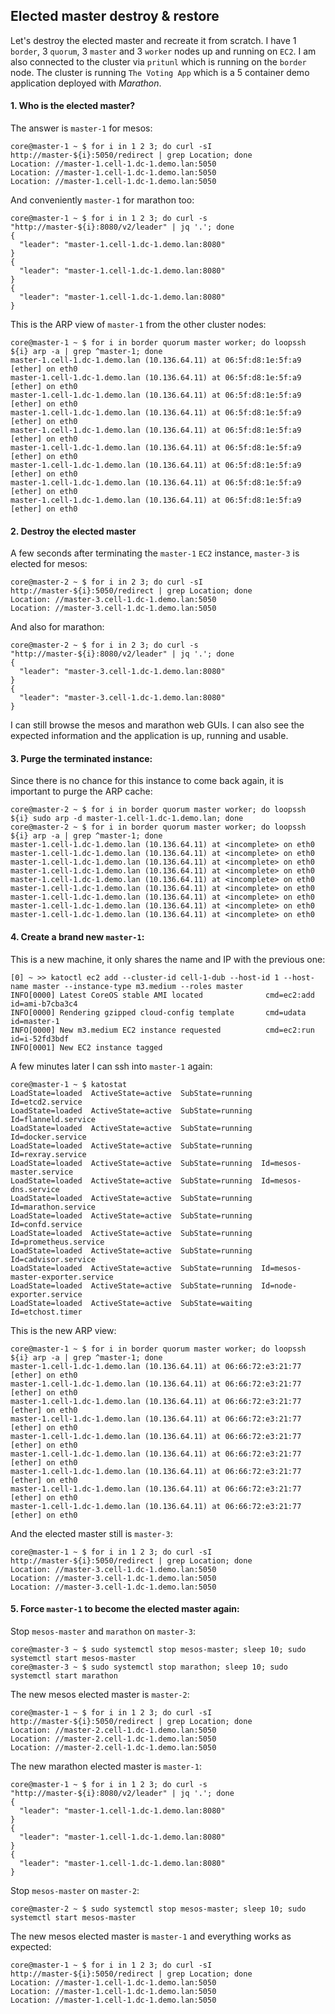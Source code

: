 ## Elected master destroy & restore

Let's destroy the elected master and recreate it from scratch. I have 1 `border`, 3 `quorum`, 3 `master` and 3 `worker` nodes up and running on `EC2`. I am also connected to the cluster via `pritunl` which is running on the `border` node. The cluster is running `The Voting App` which is a 5 container demo application deployed with *Marathon*.

#### 1. Who is the elected master?

The answer is `master-1` for mesos:
```
core@master-1 ~ $ for i in 1 2 3; do curl -sI http://master-${i}:5050/redirect | grep Location; done
Location: //master-1.cell-1.dc-1.demo.lan:5050
Location: //master-1.cell-1.dc-1.demo.lan:5050
Location: //master-1.cell-1.dc-1.demo.lan:5050
```

And conveniently `master-1` for marathon too:
```
core@master-1 ~ $ for i in 1 2 3; do curl -s "http://master-${i}:8080/v2/leader" | jq '.'; done
{
  "leader": "master-1.cell-1.dc-1.demo.lan:8080"
}
{
  "leader": "master-1.cell-1.dc-1.demo.lan:8080"
}
{
  "leader": "master-1.cell-1.dc-1.demo.lan:8080"
}
```

This is the ARP view of `master-1` from the other cluster nodes:
```
core@master-1 ~ $ for i in border quorum master worker; do loopssh ${i} arp -a | grep ^master-1; done
master-1.cell-1.dc-1.demo.lan (10.136.64.11) at 06:5f:d8:1e:5f:a9 [ether] on eth0
master-1.cell-1.dc-1.demo.lan (10.136.64.11) at 06:5f:d8:1e:5f:a9 [ether] on eth0
master-1.cell-1.dc-1.demo.lan (10.136.64.11) at 06:5f:d8:1e:5f:a9 [ether] on eth0
master-1.cell-1.dc-1.demo.lan (10.136.64.11) at 06:5f:d8:1e:5f:a9 [ether] on eth0
master-1.cell-1.dc-1.demo.lan (10.136.64.11) at 06:5f:d8:1e:5f:a9 [ether] on eth0
master-1.cell-1.dc-1.demo.lan (10.136.64.11) at 06:5f:d8:1e:5f:a9 [ether] on eth0
master-1.cell-1.dc-1.demo.lan (10.136.64.11) at 06:5f:d8:1e:5f:a9 [ether] on eth0
master-1.cell-1.dc-1.demo.lan (10.136.64.11) at 06:5f:d8:1e:5f:a9 [ether] on eth0
master-1.cell-1.dc-1.demo.lan (10.136.64.11) at 06:5f:d8:1e:5f:a9 [ether] on eth0
```

#### 2. Destroy the elected master

A few seconds after terminating the `master-1` `EC2` instance, `master-3` is elected for mesos:
```
core@master-2 ~ $ for i in 2 3; do curl -sI http://master-${i}:5050/redirect | grep Location; done
Location: //master-3.cell-1.dc-1.demo.lan:5050
Location: //master-3.cell-1.dc-1.demo.lan:5050
```

And also for marathon:
```
core@master-2 ~ $ for i in 2 3; do curl -s "http://master-${i}:8080/v2/leader" | jq '.'; done
{
  "leader": "master-3.cell-1.dc-1.demo.lan:8080"
}
{
  "leader": "master-3.cell-1.dc-1.demo.lan:8080"
}
```

I can still browse the mesos and marathon web GUIs. I can also see the expected information and the application is up, running and usable.

#### 3. Purge the terminated instance:

Since there is no chance for this instance to come back again, it is important to purge the ARP cache:
```
core@master-2 ~ $ for i in border quorum master worker; do loopssh ${i} sudo arp -d master-1.cell-1.dc-1.demo.lan; done
core@master-2 ~ $ for i in border quorum master worker; do loopssh ${i} arp -a | grep ^master-1; done
master-1.cell-1.dc-1.demo.lan (10.136.64.11) at <incomplete> on eth0
master-1.cell-1.dc-1.demo.lan (10.136.64.11) at <incomplete> on eth0
master-1.cell-1.dc-1.demo.lan (10.136.64.11) at <incomplete> on eth0
master-1.cell-1.dc-1.demo.lan (10.136.64.11) at <incomplete> on eth0
master-1.cell-1.dc-1.demo.lan (10.136.64.11) at <incomplete> on eth0
master-1.cell-1.dc-1.demo.lan (10.136.64.11) at <incomplete> on eth0
master-1.cell-1.dc-1.demo.lan (10.136.64.11) at <incomplete> on eth0
master-1.cell-1.dc-1.demo.lan (10.136.64.11) at <incomplete> on eth0
master-1.cell-1.dc-1.demo.lan (10.136.64.11) at <incomplete> on eth0
```

#### 4. Create a brand new `master-1`:

This is a new machine, it only shares the name and IP with the previous one:
```
[0] ~ >> katoctl ec2 add --cluster-id cell-1-dub --host-id 1 --host-name master --instance-type m3.medium --roles master
INFO[0000] Latest CoreOS stable AMI located              cmd=ec2:add id=ami-b7cba3c4
INFO[0000] Rendering gzipped cloud-config template       cmd=udata id=master-1
INFO[0000] New m3.medium EC2 instance requested          cmd=ec2:run id=i-52fd3bdf
INFO[0001] New EC2 instance tagged
```

A few minutes later I can ssh into `master-1` again:
```
core@master-1 ~ $ katostat
LoadState=loaded  ActiveState=active  SubState=running  Id=etcd2.service
LoadState=loaded  ActiveState=active  SubState=running  Id=flanneld.service
LoadState=loaded  ActiveState=active  SubState=running  Id=docker.service
LoadState=loaded  ActiveState=active  SubState=running  Id=rexray.service
LoadState=loaded  ActiveState=active  SubState=running  Id=mesos-master.service
LoadState=loaded  ActiveState=active  SubState=running  Id=mesos-dns.service
LoadState=loaded  ActiveState=active  SubState=running  Id=marathon.service
LoadState=loaded  ActiveState=active  SubState=running  Id=confd.service
LoadState=loaded  ActiveState=active  SubState=running  Id=prometheus.service
LoadState=loaded  ActiveState=active  SubState=running  Id=cadvisor.service
LoadState=loaded  ActiveState=active  SubState=running  Id=mesos-master-exporter.service
LoadState=loaded  ActiveState=active  SubState=running  Id=node-exporter.service
LoadState=loaded  ActiveState=active  SubState=waiting  Id=etchost.timer
```

This is the new ARP view:
```
core@master-1 ~ $ for i in border quorum master worker; do loopssh ${i} arp -a | grep ^master-1; done
master-1.cell-1.dc-1.demo.lan (10.136.64.11) at 06:66:72:e3:21:77 [ether] on eth0
master-1.cell-1.dc-1.demo.lan (10.136.64.11) at 06:66:72:e3:21:77 [ether] on eth0
master-1.cell-1.dc-1.demo.lan (10.136.64.11) at 06:66:72:e3:21:77 [ether] on eth0
master-1.cell-1.dc-1.demo.lan (10.136.64.11) at 06:66:72:e3:21:77 [ether] on eth0
master-1.cell-1.dc-1.demo.lan (10.136.64.11) at 06:66:72:e3:21:77 [ether] on eth0
master-1.cell-1.dc-1.demo.lan (10.136.64.11) at 06:66:72:e3:21:77 [ether] on eth0
master-1.cell-1.dc-1.demo.lan (10.136.64.11) at 06:66:72:e3:21:77 [ether] on eth0
master-1.cell-1.dc-1.demo.lan (10.136.64.11) at 06:66:72:e3:21:77 [ether] on eth0
master-1.cell-1.dc-1.demo.lan (10.136.64.11) at 06:66:72:e3:21:77 [ether] on eth0
```

And the elected master still is `master-3`:
```
core@master-1 ~ $ for i in 1 2 3; do curl -sI http://master-${i}:5050/redirect | grep Location; done
Location: //master-3.cell-1.dc-1.demo.lan:5050
Location: //master-3.cell-1.dc-1.demo.lan:5050
Location: //master-3.cell-1.dc-1.demo.lan:5050
```

#### 5. Force `master-1` to become the elected master again:

Stop `mesos-master` and `marathon` on `master-3`:
```
core@master-3 ~ $ sudo systemctl stop mesos-master; sleep 10; sudo systemctl start mesos-master
core@master-3 ~ $ sudo systemctl stop marathon; sleep 10; sudo systemctl start marathon
```

The new mesos elected master is `master-2`:
```
core@master-1 ~ $ for i in 1 2 3; do curl -sI http://master-${i}:5050/redirect | grep Location; done
Location: //master-2.cell-1.dc-1.demo.lan:5050
Location: //master-2.cell-1.dc-1.demo.lan:5050
Location: //master-2.cell-1.dc-1.demo.lan:5050
```

The new marathon elected master is `master-1`:
```
core@master-1 ~ $ for i in 1 2 3; do curl -s "http://master-${i}:8080/v2/leader" | jq '.'; done
{
  "leader": "master-1.cell-1.dc-1.demo.lan:8080"
}
{
  "leader": "master-1.cell-1.dc-1.demo.lan:8080"
}
{
  "leader": "master-1.cell-1.dc-1.demo.lan:8080"
}
```

Stop `mesos-master` on `master-2`:
```
core@master-2 ~ $ sudo systemctl stop mesos-master; sleep 10; sudo systemctl start mesos-master
```

The new mesos elected master is `master-1` and everything works as expected:
```
core@master-1 ~ $ for i in 1 2 3; do curl -sI http://master-${i}:5050/redirect | grep Location; done
Location: //master-1.cell-1.dc-1.demo.lan:5050
Location: //master-1.cell-1.dc-1.demo.lan:5050
Location: //master-1.cell-1.dc-1.demo.lan:5050
```
